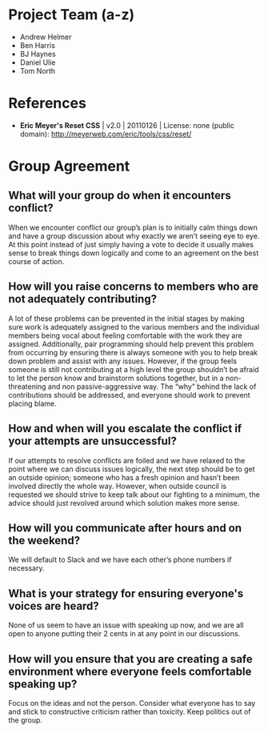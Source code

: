 # Project Team (a-z)
* Andrew Helmer
* Ben Harris
* BJ Haynes
* Daniel Ulie
* Tom North

# References
* **Eric Meyer's Reset CSS** | v2.0 | 20110126 | License: none (public domain): http://meyerweb.com/eric/tools/css/reset/

# Group Agreement
## What will your group do when it encounters conflict?
When we encounter conflict our group’s plan is to initially calm things down and have a group discussion about why exactly we aren’t seeing eye to eye. At this point instead of just simply having a vote to decide it usually makes sense to break things down logically and come to an agreement on the best course of action.
## How will you raise concerns to members who are not adequately contributing?
A lot of these problems can be prevented in the initial stages by making sure work is adequately assigned to the various members and the individual members being vocal about feeling comfortable with the work they are assigned. Additionally, pair programming should help prevent this problem from occurring by ensuring there is always someone with you to help break down problem and assist with any issues. However, if the group feels someone is still not contributing at a high level the group shouldn’t be afraid to let the person know and brainstorm solutions together, but in a non-threatening and non passive-aggressive way. The “why” behind the lack of contributions should be addressed, and everyone should work to prevent placing blame. 
## How and when will you escalate the conflict if your attempts are unsuccessful? 
If our attempts to resolve conflicts are foiled  and we have relaxed to the point where we can discuss issues logically, the next step should be to get an outside opinion; someone who has a fresh opinion and hasn’t been involved directly the whole way. However, when outside council is requested we should strive to keep talk about our fighting to a minimum, the advice should just revolved around which solution makes more sense.
## How will you communicate after hours and on the weekend?
We will default to Slack and we have each other’s phone numbers if necessary.
## What is your strategy for ensuring everyone's voices are heard?
None of us seem to have an issue with speaking up now, and we are all open to anyone putting their 2 cents in at any point in our discussions.
## How will you ensure that you are creating a safe environment where everyone feels comfortable speaking up?
Focus on the ideas and not the person. Consider what everyone has to say and stick to constructive criticism rather than toxicity. Keep politics out of the group.